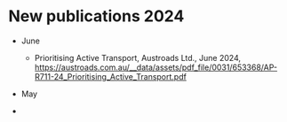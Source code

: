 # New publications 2024

- June
  - Prioritising Active Transport, Austroads Ltd., June 2024, https://austroads.com.au/__data/assets/pdf_file/0031/653368/AP-R711-24_Prioritising_Active_Transport.pdf

- May
- 
